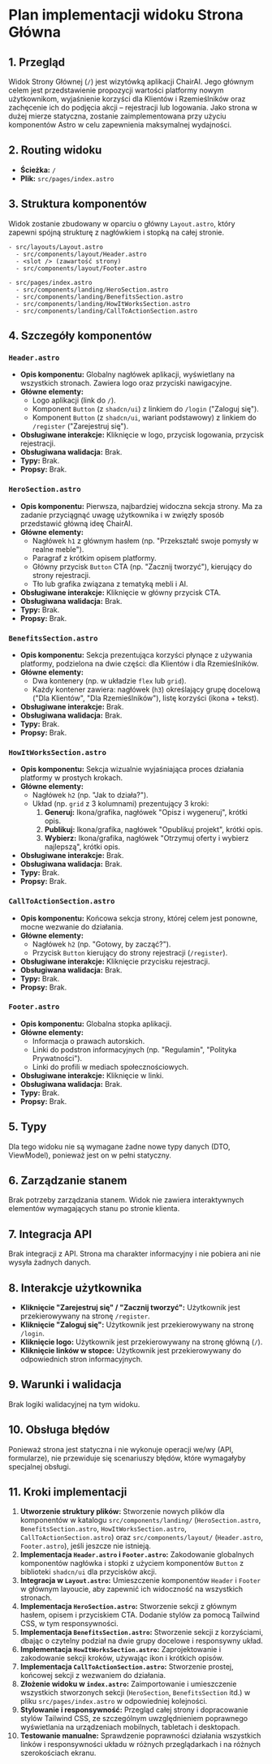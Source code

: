 # Plan implementacji widoku Strona Główna

## 1. Przegląd
Widok Strony Głównej (`/`) jest wizytówką aplikacji ChairAI. Jego głównym celem jest przedstawienie propozycji wartości platformy nowym użytkownikom, wyjaśnienie korzyści dla Klientów i Rzemieślników oraz zachęcenie ich do podjęcia akcji – rejestracji lub logowania. Jako strona w dużej mierze statyczna, zostanie zaimplementowana przy użyciu komponentów Astro w celu zapewnienia maksymalnej wydajności.

## 2. Routing widoku
- **Ścieżka:** `/`
- **Plik:** `src/pages/index.astro`

## 3. Struktura komponentów
Widok zostanie zbudowany w oparciu o główny `Layout.astro`, który zapewni spójną strukturę z nagłówkiem i stopką na całej stronie.

```
- src/layouts/Layout.astro
  - src/components/layout/Header.astro
  - <slot /> (zawartość strony)
  - src/components/layout/Footer.astro

- src/pages/index.astro
  - src/components/landing/HeroSection.astro
  - src/components/landing/BenefitsSection.astro
  - src/components/landing/HowItWorksSection.astro
  - src/components/landing/CallToActionSection.astro
```

## 4. Szczegóły komponentów

### `Header.astro`
- **Opis komponentu:** Globalny nagłówek aplikacji, wyświetlany na wszystkich stronach. Zawiera logo oraz przyciski nawigacyjne.
- **Główne elementy:**
  - Logo aplikacji (link do `/`).
  - Komponent `Button` (z `shadcn/ui`) z linkiem do `/login` ("Zaloguj się").
  - Komponent `Button` (z `shadcn/ui`, wariant podstawowy) z linkiem do `/register` ("Zarejestruj się").
- **Obsługiwane interakcje:** Kliknięcie w logo, przycisk logowania, przycisk rejestracji.
- **Obsługiwana walidacja:** Brak.
- **Typy:** Brak.
- **Propsy:** Brak.

### `HeroSection.astro`
- **Opis komponentu:** Pierwsza, najbardziej widoczna sekcja strony. Ma za zadanie przyciągnąć uwagę użytkownika i w zwięzły sposób przedstawić główną ideę ChairAI.
- **Główne elementy:**
  - Nagłówek `h1` z głównym hasłem (np. "Przekształć swoje pomysły w realne meble").
  - Paragraf z krótkim opisem platformy.
  - Główny przycisk `Button` CTA (np. "Zacznij tworzyć"), kierujący do strony rejestracji.
  - Tło lub grafika związana z tematyką mebli i AI.
- **Obsługiwane interakcje:** Kliknięcie w główny przycisk CTA.
- **Obsługiwana walidacja:** Brak.
- **Typy:** Brak.
- **Propsy:** Brak.

### `BenefitsSection.astro`
- **Opis komponentu:** Sekcja prezentująca korzyści płynące z używania platformy, podzielona na dwie części: dla Klientów i dla Rzemieślników.
- **Główne elementy:**
  - Dwa kontenery (np. w układzie `flex` lub `grid`).
  - Każdy kontener zawiera: nagłówek (`h3`) określający grupę docelową ("Dla Klientów", "Dla Rzemieślników"), listę korzyści (ikona + tekst).
- **Obsługiwane interakcje:** Brak.
- **Obsługiwana walidacja:** Brak.
- **Typy:** Brak.
- **Propsy:** Brak.

### `HowItWorksSection.astro`
- **Opis komponentu:** Sekcja wizualnie wyjaśniająca proces działania platformy w prostych krokach.
- **Główne elementy:**
  - Nagłówek `h2` (np. "Jak to działa?").
  - Układ (np. `grid` z 3 kolumnami) prezentujący 3 kroki:
    1.  **Generuj:** Ikona/grafika, nagłówek "Opisz i wygeneruj", krótki opis.
    2.  **Publikuj:** Ikona/grafika, nagłówek "Opublikuj projekt", krótki opis.
    3.  **Wybierz:** Ikona/grafika, nagłówek "Otrzymuj oferty i wybierz najlepszą", krótki opis.
- **Obsługiwane interakcje:** Brak.
- **Obsługiwana walidacja:** Brak.
- **Typy:** Brak.
- **Propsy:** Brak.

### `CallToActionSection.astro`
- **Opis komponentu:** Końcowa sekcja strony, której celem jest ponowne, mocne wezwanie do działania.
- **Główne elementy:**
  - Nagłówek `h2` (np. "Gotowy, by zacząć?").
  - Przycisk `Button` kierujący do strony rejestracji (`/register`).
- **Obsługiwane interakcje:** Kliknięcie przycisku rejestracji.
- **Obsługiwana walidacja:** Brak.
- **Typy:** Brak.
- **Propsy:** Brak.

### `Footer.astro`
- **Opis komponentu:** Globalna stopka aplikacji.
- **Główne elementy:**
  - Informacja o prawach autorskich.
  - Linki do podstron informacyjnych (np. "Regulamin", "Polityka Prywatności").
  - Linki do profili w mediach społecznościowych.
- **Obsługiwane interakcje:** Kliknięcie w linki.
- **Obsługiwana walidacja:** Brak.
- **Typy:** Brak.
- **Propsy:** Brak.

## 5. Typy
Dla tego widoku nie są wymagane żadne nowe typy danych (DTO, ViewModel), ponieważ jest on w pełni statyczny.

## 6. Zarządzanie stanem
Brak potrzeby zarządzania stanem. Widok nie zawiera interaktywnych elementów wymagających stanu po stronie klienta.

## 7. Integracja API
Brak integracji z API. Strona ma charakter informacyjny i nie pobiera ani nie wysyła żadnych danych.

## 8. Interakcje użytkownika
- **Kliknięcie "Zarejestruj się" / "Zacznij tworzyć":** Użytkownik jest przekierowywany na stronę `/register`.
- **Kliknięcie "Zaloguj się":** Użytkownik jest przekierowywany na stronę `/login`.
- **Kliknięcie logo:** Użytkownik jest przekierowywany na stronę główną (`/`).
- **Kliknięcie linków w stopce:** Użytkownik jest przekierowywany do odpowiednich stron informacyjnych.

## 9. Warunki i walidacja
Brak logiki walidacyjnej na tym widoku.

## 10. Obsługa błędów
Ponieważ strona jest statyczna i nie wykonuje operacji we/wy (API, formularze), nie przewiduje się scenariuszy błędów, które wymagałyby specjalnej obsługi.

## 11. Kroki implementacji
1.  **Utworzenie struktury plików:** Stworzenie nowych plików dla komponentów w katalogu `src/components/landing/` (`HeroSection.astro`, `BenefitsSection.astro`, `HowItWorksSection.astro`, `CallToActionSection.astro`) oraz `src/components/layout/` (`Header.astro`, `Footer.astro`), jeśli jeszcze nie istnieją.
2.  **Implementacja `Header.astro` i `Footer.astro`:** Zakodowanie globalnych komponentów nagłówka i stopki z użyciem komponentów `Button` z biblioteki `shadcn/ui` dla przycisków akcji.
3.  **Integracja w `Layout.astro`:** Umieszczenie komponentów `Header` i `Footer` w głównym layoucie, aby zapewnić ich widoczność na wszystkich stronach.
4.  **Implementacja `HeroSection.astro`:** Stworzenie sekcji z głównym hasłem, opisem i przyciskiem CTA. Dodanie stylów za pomocą Tailwind CSS, w tym responsywności.
5.  **Implementacja `BenefitsSection.astro`:** Stworzenie sekcji z korzyściami, dbając o czytelny podział na dwie grupy docelowe i responsywny układ.
6.  **Implementacja `HowItWorksSection.astro`:** Zaprojektowanie i zakodowanie sekcji kroków, używając ikon i krótkich opisów.
7.  **Implementacja `CallToActionSection.astro`:** Stworzenie prostej, końcowej sekcji z wezwaniem do działania.
8.  **Złożenie widoku w `index.astro`:** Zaimportowanie i umieszczenie wszystkich stworzonych sekcji (`HeroSection`, `BenefitsSection` itd.) w pliku `src/pages/index.astro` w odpowiedniej kolejności.
9.  **Stylowanie i responsywność:** Przegląd całej strony i dopracowanie stylów Tailwind CSS, ze szczególnym uwzględnieniem poprawnego wyświetlania na urządzeniach mobilnych, tabletach i desktopach.
10. **Testowanie manualne:** Sprawdzenie poprawności działania wszystkich linków i responsywności układu w różnych przeglądarkach i na różnych szerokościach ekranu.
